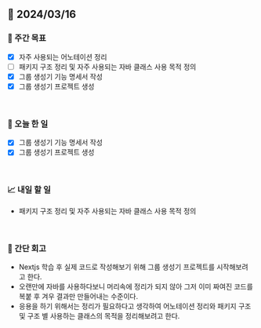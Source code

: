 ## 📅 2024/03/16

### 👏 주간 목표

- [x] 자주 사용되는 어노테이션 정리
- [ ] 패키지 구조 정리 및 자주 사용되는 자바 클래스 사용 목적 정의
- [x] 그룹 생성기 기능 명세서 작성
- [x] 그룹 생성기 프로젝트 생성

<br />

### 💯 오늘 한 일

- [x] 그룹 생성기 기능 명세서 작성
- [x] 그룹 생성기 프로젝트 생성

<br />

### 📈 내일 할 일

- 패키지 구조 정리 및 자주 사용되는 자바 클래스 사용 목적 정의

<br />

### 🤔 간단 회고

- Nextjs 학습 후 실제 코드로 작성해보기 위해 그룹 생성기 프로젝트를 시작해보려고 한다.
- 오랜만에 자바를 사용하다보니 머리속에 정리가 되지 않아 그저 이미 짜여진 코드를 복붙 후 겨우 결과만 만들어내는 수준이다.
- 응용을 하기 위해서는 정리가 필요하다고 생각하여 어노테이션 정리와 패키지 구조 및 구조 별 사용하는 클래스의 목적을 정리해보려고 한다.
